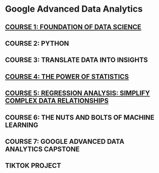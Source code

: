 # Google Advanced Data Analytics
## [COURSE 1: FOUNDATION OF DATA SCIENCE](https://github.com/chongna95/Google-Advanced-Data-Analytics-/tree/main/Course%201%20:%20Foundations%20of%20Data%20Science)
## COURSE 2: PYTHON
## COURSE 3: TRANSLATE DATA INTO INSIGHTS
## [COURSE 4: THE POWER OF STATISTICS](https://github.com/chongna95/Google-Advanced-Data-Analytics-/tree/main/Course%204:%20The%20Power%20of%20Statistics)
## [COURSE 5: REGRESSION ANALYSIS: SIMPLIFY COMPLEX DATA RELATIONSHIPS](https://github.com/chongna95/Google-Advanced-Data-Analytics-/tree/main/Course%205%3A%20Regression%20Analysis)
## COURSE 6: THE NUTS AND BOLTS OF MACHINE LEARNING
## COURSE 7: GOOGLE ADVANCED DATA ANALYTICS CAPSTONE
## TIKTOK PROJECT
